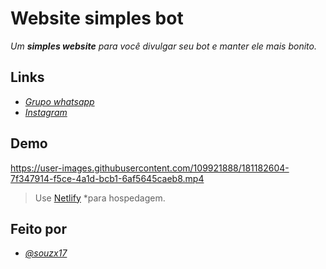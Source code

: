 
# Website simples bot

*Um **simples website** para você divulgar seu bot e manter ele mais bonito.*


## Links

 - _[Grupo whatsapp](https://awesomeopensource.com/project/elangosundar/awesome-README-templates)_
 - _[Instagram](https://instagram.com/souzx17)_
 


## Demo





https://user-images.githubusercontent.com/109921888/181182604-7f347914-f5ce-4a1d-bcb1-6af5645caeb8.mp4




>Use [Netlify](https://www.netlify.com/) *para hospedagem.

## Feito por

- _[@souzx17](https://www.github.com/souzx17)_


